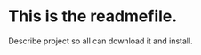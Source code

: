 This is the readmefile.
========================

Describe project so all can download it and install.
